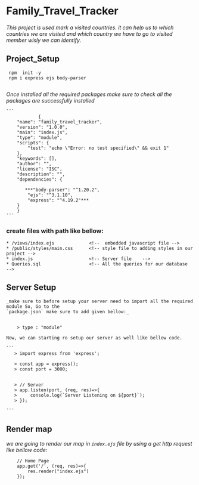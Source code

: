 # Family_Travel_Tracker

_This project is used mark a visited countries. it can help us to which countries we are visited and which country we have to go to visited member wisly we can identify_.

## Project_Setup

```
 npm  init -y  
 npm i express ejs body-parser
 
```
_Once installed all the required packages make sure to check all the packages are successfully installed_

    ```
                {
        "name": "family_travel_tracker",
        "version": "1.0.0",
        "main": "index.js",
        "type": "module",
        "scripts": {
            "test": "echo \"Error: no test specified\" && exit 1"
        },
        "keywords": [],
        "author": "",
        "license": "ISC",
        "description": "",
        "dependencies": {

           ***"body-parser": "^1.20.2",         
            "ejs": "^3.1.10",
            "express": "^4.19.2"*** 
        }
        }
    ```

### create files with path like bellow:

    * /views/index.ejs             <!--  embedded javascript file -->
    * /public/styles/main.css      <!-- style file to adding styles in our project -->
    * index.js                     <!-- Server file    -->
    * Queries.sql                  <!-- All the queries for our database  -->

## Server Setup

    _make sure to before setup your server need to import all the required module So, Go to the 
    `package.json` make sure to add given bellow:_

    
        > type : "module"

    Now, we can starting ro setup our server as well like bellow code.

    ```
       > import express from 'express';

       > const app = express();
       > const port = 3000;


       > // Server 
       > app.listen(port, (req, res)=>{
       >     console.log(`Server Listening on ${port}`);
       > });

    ```

## Render map
_we are going to render our map in `index.ejs` file by using a get http request like bellow code:_

```
    // Home Page
    app.get('/', (req, res)=>{
        res.render("index.ejs")
    });

```

